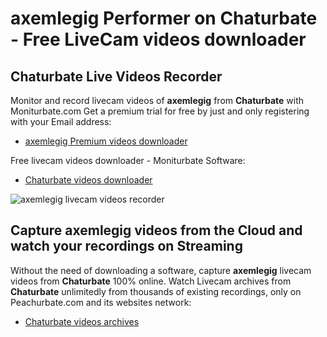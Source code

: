 # axemlegig Performer on Chaturbate - Free LiveCam videos downloader

## Chaturbate Live Videos Recorder

Monitor and record livecam videos of **axemlegig** from **Chaturbate** with Moniturbate.com
Get a premium trial for free by just and only registering with your Email address:
* [axemlegig Premium videos downloader](https://moniturbate.com/request-demo-licence-key.html)

Free livecam videos downloader - Moniturbate Software:
* [Chaturbate videos downloader](https://moniturbate.com/moniturbate-download-software.html)

![axemlegig livecam videos recorder](https://peachurnet.com/templates/moniturbate-software.png)


## Capture axemlegig videos from the Cloud and watch your recordings on Streaming

Without the need of downloading a software, capture **axemlegig** livecam videos from **Chaturbate** 100% online.
Watch Livecam archives from **Chaturbate** unlimitedly from thousands of existing recordings, only on Peachurbate.com and its websites network:
* [Chaturbate videos archives](https://peachurnet.com/)